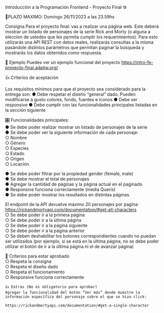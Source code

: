 Introducción a la Programación Frontend - Proyecto Final ⚙️ 

👀PLAZO MAXIMO: Domingo 26/11/2023 a las 23.59hs

Consigna Para el proyecto final: vas a realizar una página web. Este deberá mostrar un listado de personajes de la serie Rick and Morty (o alguna a eleccion de ustedes que les permita cumplir los requerimientos). Para esto utilizarás una API REST con datos reales, realizarás consultas a la misma pasándole distintos parámetros que permitan paginar la búsqueda y mostrarás los datos obtenidos como respuesta.

👀 Ejemplo Puedes ver un ejemplo funcional del proyecto https://intro-fe-proyecto-final.adaitw.org/

👍 Criterios de aceptación

Los requisitos mínimos para que el proyecto sea considerado para la entrega son: 
● Debe respetar el diseño “general” dado. Pueden modificarse a gusto colores, fondo, fuentes e íconos 
● Debe ser responsive 
● Debe cumplir con las funcionalidades principales listadas en la sección siguiente

🎛 Funcionalidades principales:<br/>
 ● Se debe poder realizar mostrar un listado de personajes de la serie <br/>
 ● Se debe poder ver la siguiente información de cada personaje: <br/>
    ○ Nombre <br/>
    ○ Género <br/>
    ○ Especies <br/>
    ○ Estado <br/>
    ○ Origen <br/>
    ○ Locación.<br/>

 ● Se debe poder filtrar por la propiedad gender (female, male) <br/>
 ● Se debe mostrar el total de personajes <br/>
 ● Agregar la cantidad de páginas y la página actual en el paginado <br/>
 ● Responsive funciona correctamente (media Queris)<br/>
 ● Se debe poder mostrar los resultados en distintas páginas. <br/>
 
 El endpoint de la API devuelve máximo 20 personajes por pagína: https://rickandmortyapi.com/documentation/#get-all-characters <br/>
    ○ Se debe poder ir a la primera página <br/>
    ○ Se debe poder ir a la última página <br/>
    ○ Se debe poder ir a la página siguiente <br/>
    ○ Se debe poder ir a la página anterior <br/>
    ○ Se deben deshabilitar los botones correspondientes cuando no puedan ser utilizados (por ejemplo, si se está en la última página, no se debe poder utilizar el botón de ir a la última página ni el de avanzar página) <br/>
    

📝 Criterios para estar aprobado <br/>
    ○ Respeta la consigna <br/>
    ○ Respeta el diseño dado <br/>
    ○ Respeta el funcionamiento <br/>
    ○ Responsive funciona correctamente<br/>


    👍 Extras (No es obligatorio para aprobar) 
    Agregar la funcionalidad del botón “Ver más” donde muestre la información específica del personaje sobre el que se hizo click:
    
    https://rickandmortyapi.com/documentation/#get-a-single-character
